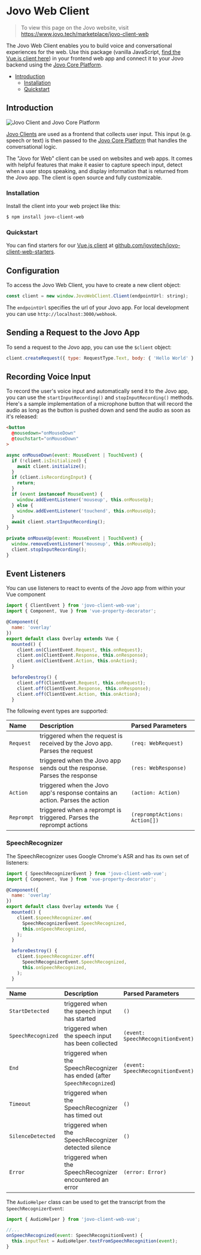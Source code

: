 # Jovo Web Client

> To view this page on the Jovo website, visit https://www.jovo.tech/marketplace/jovo-client-web

The Jovo Web Client enables you to build voice and conversational experiences for the web. Use this package (vanilla JavaScript, [find the Vue.js client here](https://www.jovo.tech/marketplace/jovo-client-web-vue)) in your frontend web app and connect it to your Jovo backend using the [Jovo Core Platform](https://www.jovo.tech/marketplace/jovo-platform-core).

* [Introduction](#introduction)
   * [Installation](#installation)
   * [Quickstart](#quickstart)


## Introduction

![Jovo Client and Jovo Core Platform](https://raw.githubusercontent.com/jovotech/jovo-framework/master/jovo-platforms/jovo-platform-core/img/jovo-client-platform-communication.png "How Jovo Core Platform communicates with clients like web apps")

[Jovo Clients](https://www.jovo.tech/marketplace/tag/clients) are used as a frontend that collects user input. This input (e.g. speech or text) is then passed to the [Jovo Core Platform](https://www.jovo.tech/marketplace/jovo-platform-core) that handles the conversational logic.

The "Jovo for Web" client can be used on websites and web apps. It comes with helpful features that make it easier to capture speech input, detect when a user stops speaking, and display information that is returned from the Jovo app. The client is open source and fully customizable.


### Installation

Install the client into your web project like this:

```sh
$ npm install jovo-client-web
```

### Quickstart

You can find starters for our [Vue.js client](https://www.jovo.tech/marketplace/jovo-client-web-vue) at [github.com/jovotech/jovo-client-web-starters](https://github.com/jovotech/jovo-client-web-starters).


## Configuration

To access the Jovo Web Client, you have to create a new client object:

```js
const client = new window.JovoWebClient.Client(endpointUrl: string);
```

The `endpointUrl` specifies the url of your Jovo app. For local development you can use `http://localhost:3000/webhook`.

## Sending a Request to the Jovo App

To send a request to the Jovo app, you can use the `$client` object:

```js
client.createRequest({ type: RequestType.Text, body: { 'Hello World' } }).send();
```

## Recording Voice Input

To record the user's voice input and automatically send it to the Jovo app, you can use the `startInputRecording()` and `stopInputRecording()` methods. Here's a sample implementation of a microphone button that will record the audio as long as the button is pushed down and send the audio as soon as it's released:

```html
<button
  @mousedown="onMouseDown"
  @touchstart="onMouseDown"
>
```
```js
async onMouseDown(event: MouseEvent | TouchEvent) {
  if (!client.isInitialized) {
    await client.initialize();
  }
  if (client.isRecordingInput) {
    return;
  }
  if (event instanceof MouseEvent) {
    window.addEventListener('mouseup', this.onMouseUp);
  } else {
    window.addEventListener('touchend', this.onMouseUp);
  }
  await client.startInputRecording();
}

private onMouseUp(event: MouseEvent | TouchEvent) {
  window.removeEventListener('mouseup', this.onMouseUp);
  client.stopInputRecording();
}
```

## Event Listeners

You can use listeners to react to events of the Jovo app from within your Vue component

```js
import { ClientEvent } from 'jovo-client-web-vue';
import { Component, Vue } from 'vue-property-decorator';

@Component({
  name: 'overlay'
})
export default class Overlay extends Vue {
  mounted() {
    client.on(ClientEvent.Request, this.onRequest);
    client.on(ClientEvent.Response, this.onResponse);
    client.on(ClientEvent.Action, this.onAction);
  }

  beforeDestroy() {
    client.off(ClientEvent.Request, this.onRequest);
    client.off(ClientEvent.Response, this.onResponse);
    client.off(ClientEvent.Action, this.onAction);
  }
```

The following event types are supported:

Name | Description | Parsed Parameters
:--- | :--- | :---
`Request` | triggered when the request is received by the Jovo app. Parses the request | `(req: WebRequest)`
`Response` | triggered when the Jovo app sends out the response. Parses the response | `(res: WebResponse)`
`Action` | triggered when the Jovo app's response contains an action. Parses the action | `(action: Action)`
`Reprompt` | triggered when a reprompt is triggered. Parses the reprompt actions | `(repromptActions: Action[])`

### SpeechRecognizer

The SpeechRecognizer uses Google Chrome's ASR and has its own set of listeners:

```js
import { SpeechRecognizerEvent } from 'jovo-client-web-vue';
import { Component, Vue } from 'vue-property-decorator';

@Component({
  name: 'overlay'
})
export default class Overlay extends Vue {
  mounted() {
    client.$speechRecognizer.on(
      SpeechRecognizerEvent.SpeechRecognized,
      this.onSpeechRecognized,
    );
  }

  beforeDestroy() {
    client.$speechRecognizer.off(
      SpeechRecognizerEvent.SpeechRecognized,
      this.onSpeechRecognized,
    );
  }
```

Name | Description | Parsed Parameters
:--- | :--- | :---
`StartDetected` | triggered when the speech input has started | `()`
`SpeechRecognized` | triggered when the speech input has been collected | `(event: SpeechRecognitionEvent)`
`End` | triggered when the SpeechRecognizer has ended (after `SpeechRecognized`) | `(event: SpeechRecognitionEvent)`
`Timeout` | triggered when the SpeechRecognizer has timed out | `()`
`SilenceDetected` | triggered when the SpeechRecognizer detected silence | `()`
`Error` | triggered when the SpeechRecognizer encountered an error | `(error: Error)`

The `AudioHelper` class can be used to get the transcript from the `SpeechRecognizerEvent`:

```js
import { AudioHelper } from 'jovo-client-web-vue';

//...
onSpeechRecognized(event: SpeechRecognitionEvent) {
  this.inputText = AudioHelper.textFromSpeechRecognition(event);
}
```
